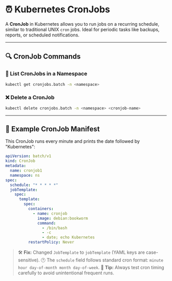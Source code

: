 # ⏰ Kubernetes CronJobs

A **CronJob** in Kubernetes allows you to run jobs on a recurring schedule, similar to traditional UNIX `cron` jobs. Ideal for periodic tasks like backups, reports, or scheduled notifications.

---

## 🔍 CronJob Commands

### 📄 List CronJobs in a Namespace
```bash
kubectl get cronjobs.batch -n <namespace>
````

### ❌ Delete a CronJob

```bash
kubectl delete cronjobs.batch -n <namespace> <cronjob-name>
```

---

## 🧾 Example CronJob Manifest

This CronJob runs every minute and prints the date followed by "Kubernetes":

```yaml
apiVersion: batch/v1
kind: CronJob
metadata:
  name: cronjob1
  namespace: ns
spec:
  schedule: "* * * * *"
  jobTemplate:
    spec:
      template:
        spec:
          containers:
            - name: cronjob
              image: debian:bookworm
              command:
                - /bin/bash
                - -c
                - date; echo Kubernetes
          restartPolicy: Never
```

> 🛠 **Fix:** Changed `JobTemplate` to `jobTemplate` (YAML keys are case-sensitive).
> 🕐 The `schedule` field follows standard cron format: `minute hour day-of-month month day-of-week`.
> 🧠 **Tip:** Always test cron timing carefully to avoid unintentional frequent runs.

